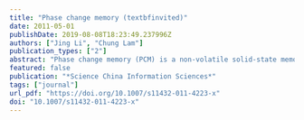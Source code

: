 ```yaml
---
title: "Phase change memory (textbfinvited)"
date: 2011-05-01
publishDate: 2019-08-08T18:23:49.237996Z
authors: ["Jing Li", "Chung Lam"]
publication_types: ["2"]
abstract: "Phase change memory (PCM) is a non-volatile solid-state memory technology based on the large resistivity contrast between the amorphous and crystalline states in phase change materials. We present the physics behind this large resistivity contrast and describe how it is being exploited to create high density PCM. We address the challenges facing this technology, including the design of PCM cells, fabrication, device variability, thermal cross-talk and write disturb. We discuss the scalability, assess the performance, and examine the reliability of PCM including data retention, multi-bit storage and endurance."
featured: false
publication: "*Science China Information Sciences*"
tags: ["journal"]
url_pdf: "https://doi.org/10.1007/s11432-011-4223-x"
doi: "10.1007/s11432-011-4223-x"
---
```


